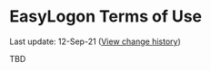 # EasyLogon Terms of Use
Last update: 12-Sep-21 ([View change history](https://github.com/foxdev-studio/easylogon-docs/commits/master/Legal%20documents/Terms%20of%20Use.md))

TBD
